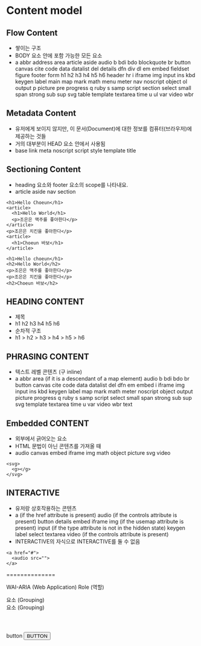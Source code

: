 # Content model

## Flow Content
* 쌓이는 구조
* BODY 요소 안에 포함 가능한 모든 요소
* a abbr address area article aside audio b bdi bdo blockquote br button canvas cite code data datalist del details dfn div dl em embed fieldset figure footer form h1 h2 h3 h4 h5 h6 header hr i iframe img input ins kbd keygen label main map mark math menu meter nav noscript object ol output p picture pre progress q ruby s samp script section select small span strong sub sup svg table template textarea time u ul var video wbr

## Metadata Content
* 유저에게 보이지 않지만, 이 문서(Document)에 대한 정보를 컴퓨터(브라우저)에 제공하는 것들
* 거의 대부분이 HEAD 요소 안에서 사용됨
* base link meta noscript script style template title

## Sectioning Content
* heading 요소와 footer 요소의 scope를 나타내요.
* article aside nav section

```
<h1>Hello Choeun</h1>
<article>
  <h1>Hello World</h1>
  <p>조은은 맥주를 좋아한다</p>
</article>
<p>조은은 치킨을 좋아한다</p>
<article>
  <h1>Choeun 바보</h1>
</article>

<h1>Hello choeun</h1>
<h2>Hello World</h2>
<p>조은은 맥주를 좋아한다</p>
<p>조은은 치킨을 좋아한다</p>
<h2>Choeun 바보</h2>
```

## HEADING CONTENT
* 제목
* h1 h2 h3 h4 h5 h6
* 순차적 구조
* h1 > h2 > h3 > h4 > h5 > h6

## PHRASING CONTENT
* 텍스트 레벨 콘텐츠 (구 inline)
* a abbr area (if it is a descendant of a map element) audio b bdi bdo br button canvas cite code data datalist del dfn em embed i iframe img input ins kbd keygen label map mark math meter noscript object output picture progress q ruby s samp script select small span strong sub sup svg template textarea time u var video wbr text

## Embedded CONTENT
* 외부에서 긁어오는 요소
* HTML 문법이 아닌 콘텐츠를 가져올 때
* audio canvas embed iframe img math object picture svg video

```
<svg>
  <g></g>
</svg>
```

## INTERACTIVE
* 유저랑 상호작용하는 콘텐츠
* a (if the href attribute is present) audio (if the controls attribute is present) button details embed iframe img (if the usemap attribute is present) input (if the type attribute is not in the hidden state) keygen label select textarea video (if the controls attribute is present)
* INTERACTIVE의 자식으로 INTERACTIVE를 둘 수 없음

```
<a href="#">
  <audio src="">
</a>
```

==============

WAI-ARIA (Web Application)
Role (역할)
<main> 요소 (Grouping)
<div role="main"> 요소 (Grouping)

<header></header>
<div class="header"></div>

<div class="wrap">
  <div class="header"></div>
  <div class="main" role="main"></div>
  <div class="footer"></div>
</div>

<a role="button">button</a>
<button>BUTTON</button>

